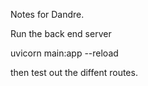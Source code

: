 Notes for Dandre.

Run the back end server

uvicorn main:app --reload 

then test out the diffent routes.





